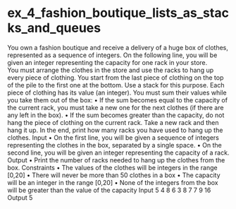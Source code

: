 # ex_4_fashion_boutique_lists_as_stacks_and_queues
You own a fashion boutique and receive a delivery of a huge box of clothes, represented as a sequence of integers. On the following line, you will be given an integer representing the capacity for one rack in your store.  
You must arrange the clothes in the store and use the racks to hang up every piece of clothing. You start from the last piece of clothing on the top of the pile to the first one at the bottom. Use a stack for this purpose. Each piece of clothing has its value (an integer). You must sum their values while you take them out of the box:
•	If the sum becomes equal to the capacity of the current rack, you must take a new one for the next clothes (if there are any left in the box). 
•	If the sum becomes greater than the capacity, do not hang the piece of clothing on the current rack. Take a new rack and then hang it up.
In the end, print how many racks you have used to hang up the clothes.
Input
•	On the first line, you will be given a sequence of integers representing the clothes in the box, separated by a single space.
•	On the second line, you will be given an integer representing the capacity of a rack.
Output
•	Print the number of racks needed to hang up the clothes from the box.
Constraints
•	The values of the clothes will be integers in the range [0,20]
•	There will never be more than 50 clothes in a box
•	The capacity will be an integer in the range [0,20]
•	None of the integers from the box will be greater than the value of the capacity
Input
5 4 8 6 3 8 7 7 9
16
Output
5
